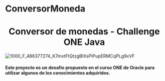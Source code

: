 # ConversorMoneda
<h1 align="center"> Conversor de monedas - Challenge ONE Java </h1>

![1000_F_486377274_K7mxtFtQtzgBlXsPIPupERMCqPLg9xVF](https://user-images.githubusercontent.com/119380914/227056647-0969054a-ab38-4fee-91f1-26c657e286ba.jpg)


<h4> Este proyecto es un desafío propuesto en el curso ONE de Oracle para utilizar algunos de los conocimientos adquiridos. <h4>
